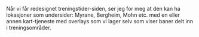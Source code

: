 Når vi får redesignet treningstider-siden, ser jeg for meg at den kan ha lokasjoner som undersider: Myrane, Bergheim, Mohn etc. med en eller annen kart-tjeneste med overlays som vi lager selv som viser baner delt inn i treningsområder.
